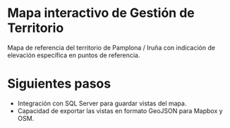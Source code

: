 # Mapa interactivo de Gestión de Territorio

Mapa de referencia del territorio de Pamplona / Iruña con indicación de elevación específica en puntos de referencia. 

# Siguientes pasos

- Integración con SQL Server para guardar vistas del mapa.
- Capacidad de exportar las vistas en formato GeoJSON para Mapbox y OSM.

